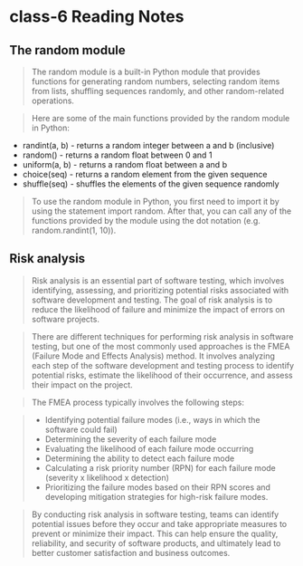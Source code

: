 # class-6 Reading Notes

## The random module

> The random module is a built-in Python module that provides functions for generating random numbers, selecting random items from lists, shuffling sequences randomly, and other random-related operations.

> Here are some of the main functions provided by the random module in Python:

- randint(a, b) - returns a random integer between a and b (inclusive)
- random() - returns a random float between 0 and 1
- uniform(a, b) - returns a random float between a and b
- choice(seq) - returns a random element from the given sequence
- shuffle(seq) - shuffles the elements of the given sequence randomly

> To use the random module in Python, you first need to import it by using the statement import random. After that, you can call any of the functions provided by the module using the dot notation (e.g. random.randint(1, 10)).

## Risk analysis

> Risk analysis is an essential part of software testing, which involves identifying, assessing, and prioritizing potential risks associated with software development and testing. The goal of risk analysis is to reduce the likelihood of failure and minimize the impact of errors on software projects.

> There are different techniques for performing risk analysis in software testing, but one of the most commonly used approaches is the FMEA (Failure Mode and Effects Analysis) method. It involves analyzing each step of the software development and testing process to identify potential risks, estimate the likelihood of their occurrence, and assess their impact on the project.

> The FMEA process typically involves the following steps:

> - Identifying potential failure modes (i.e., ways in which the software could fail)
> - Determining the severity of each failure mode
> - Evaluating the likelihood of each failure mode occurring
> - Determining the ability to detect each failure mode
> - Calculating a risk priority number (RPN) for each failure mode (severity x likelihood x detection)
> - Prioritizing the failure modes based on their RPN scores and developing mitigation strategies for high-risk failure modes.

> By conducting risk analysis in software testing, teams can identify potential issues before they occur and take appropriate measures to prevent or minimize their impact. This can help ensure the quality, reliability, and security of software products, and ultimately lead to better customer satisfaction and business outcomes.
